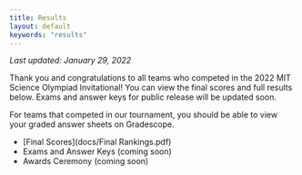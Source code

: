 ```yaml
---
title: Results
layout: default
keywords: "results"
---
```


_Last updated: January 29, 2022_

Thank you and congratulations to all teams who competed in the 2022 MIT Science Olympiad Invitational! You can view the final scores and full results below. Exams and answer keys for public release will be updated soon.

For teams that competed in our tournament, you should be able to view your graded answer sheets on Gradescope.

-   [Final Scores](docs/Final Rankings.pdf)
-   Exams and Answer Keys (coming soon)
-   Awards Ceremony (coming soon)
